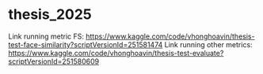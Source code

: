 # thesis_2025
Link running metric FS: https://www.kaggle.com/code/vhonghoavin/thesis-test-face-similarity?scriptVersionId=251581474
Link running other metrics: https://www.kaggle.com/code/vhonghoavin/thesis-test-evaluate?scriptVersionId=251580609 